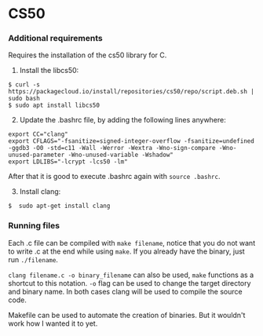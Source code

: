 # CS50

### Additional requirements
Requires the installation of the cs50 library for C.

1. Install the libcs50:
```
$ curl -s https://packagecloud.io/install/repositories/cs50/repo/script.deb.sh | sudo bash
$ sudo apt install libcs50
```

2. Update the .bashrc file, by adding the following lines anywhere:
```
export CC="clang"
export CFLAGS="-fsanitize=signed-integer-overflow -fsanitize=undefined -ggdb3 -O0 -std=c11 -Wall -Werror -Wextra -Wno-sign-compare -Wno-unused-parameter -Wno-unused-variable -Wshadow"
export LDLIBS="-lcrypt -lcs50 -lm"
```

After that it is good to execute .bashrc again with `source .bashrc`.

3. Install clang:
```
$  sudo apt-get install clang 
```

### Running files

Each .c file can be compiled with `make filename`, notice that you do not want to write .c at the end while using `make`. If you already have the binary, just run `./filename`.

`clang filename.c -o binary_filename` can also be used, `make` functions as a shortcut to this notation. `-o` flag can be used to change the target directory and binary name. In both cases clang will be used to compile the source code.

Makefile can be used to automate the creation of binaries. But it wouldn't work how I wanted it to yet. 